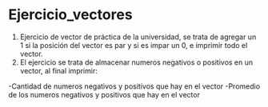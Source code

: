 # Ejercicio_vectores

1) Ejercicio de vector de práctica de la universidad, se trata de agregar un 1 si la posición del vector es par y si es impar un 0, e imprimir todo el vector.
2) El ejercicio se trata de almacenar numeros negativos o positivos en un vector, al final imprimir:

-Cantidad de numeros negativos y positivos que hay en el vector
-Promedio de los numeros negativos y positivos que hay en el vector
